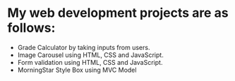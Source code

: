 # My web development projects are as follows:
- Grade Calculator by taking inputs from users.
- Image Carousel using HTML, CSS and JavaScript.
- Form validation using HTML, CSS and JavaScript.
- MorningStar Style Box using MVC Model
